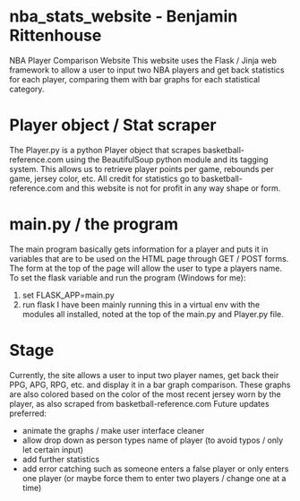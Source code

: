 # nba_stats_website - Benjamin Rittenhouse
NBA Player Comparison Website
This website uses the Flask / Jinja web framework to allow a user to input two NBA players and get back statistics for each player, comparing them with bar graphs for each statistical category.

# Player object / Stat scraper
The Player.py is a python Player object that scrapes basketball-reference.com using the BeautifulSoup python module and its tagging system. This allows us to retrieve player points per game, rebounds per game, jersey color, etc. All credit for statistics go to basketball-reference.com and this website is not for profit in any way shape or form.

# main.py / the program
The main program basically gets information for a player and puts it in variables that are to be used on the HTML page through GET / POST forms. The form at the top of the page will allow the user to type a players name. To set the flask variable and run the program (Windows for me):
1. set FLASK_APP=main.py
2. run flask
I have been mainly running this in a virtual env with the modules all installed, noted at the top of the main.py and Player.py file.

# Stage
Currently, the site allows a user to input two player names, get back their PPG, APG, RPG, etc. and display it in a bar graph comparison. These graphs are also colored based on the color of the most recent jersey worn by the player, as also scraped from basketball-reference.com Future updates preferred:
- animate the graphs / make user interface cleaner
- allow drop down as person types name of player (to avoid typos / only let certain input)
- add further statistics
- add error catching such as someone enters a false player or only enters one player (or maybe force them to enter two players / change one at a time)
